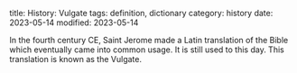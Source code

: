 title: History: Vulgate
tags: definition, dictionary
category: history
date: 2023-05-14
modified: 2023-05-14


In the fourth century CE, Saint Jerome made a Latin
translation of the Bible which eventually came into common usage. It
is still used to this day. This translation is known as the Vulgate.




